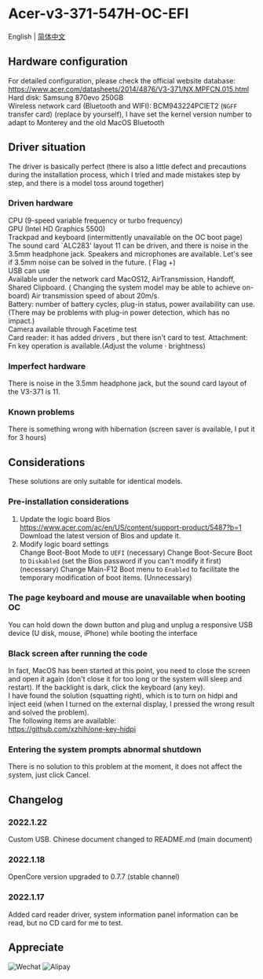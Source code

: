 # Acer-v3-371-547H-OC-EFI
English | [简体中文](./README.md)<br>
## Hardware configuration
For detailed configuration, please check the official website database: https://www.acer.com/datasheets/2014/4876/V3-371/NX.MPFCN.015.html<br>
Hard disk: Samsung 870evo 250GB <br>
Wireless network card (Bluetooth and WIFI): BCM943224PCIET2 (`NGFF` transfer card) (replace by yourself), I have set the kernel version number to adapt to Monterey and the old MacOS Bluetooth<br>
## Driver situation
The driver is basically perfect (there is also a little defect and precautions during the installation process, which I tried and made mistakes step by step, and there is a model toss around together)
### Driven hardware
CPU (9-speed variable frequency or turbo frequency)<br>
GPU (Intel HD Graphics 5500) <br>
Trackpad and keyboard (intermittently unavailable on the OC boot page) <br>
The sound card `ALC283' layout 11 can be driven, and there is noise in the 3.5mm headphone jack. Speakers and microphones are available. Let's see if 3.5mm noise can be solved in the future. ( Flag +) <br>
USB can use <br>
Available under the network card MacOS12, AirTransmission, Handoff, Shared Clipboard. ( Changing the system model may be able to achieve on-board) Air transmission speed of about 20m/s. <br>
Battery: number of battery cycles, plug-in status, power availability can use.(There may be problems with plug-in power detection, which has no impact.)<br>
Camera available through Facetime test<br>
Card reader: it has added  drivers , but there isn't card to test.
Attachment: Fn key operation is available.(Adjust the volume · brightness)<br>
### Imperfect hardware
There is noise in the 3.5mm headphone jack, but the sound card layout of the V3-371 is 11.
### Known problems
There is something wrong with hibernation (screen saver is available, I put it for 3 hours)
## Considerations
These solutions are only suitable for identical models.
### Pre-installation considerations
1. Update the logic board Bios<br>
https://www.acer.com/ac/en/US/content/support-product/5487?b=1 <br>
Download the latest version of Bios and update it.<br>
2. Modify logic board settings<br>
Change Boot-Boot Mode to `UEFI` (necessary)
Change Boot-Secure Boot to `Diskabled` (set the Bios password if you can't modify it first) (necessary)
Change Main-F12 Boot menu to `Enabled` to facilitate the temporary modification of boot items. (Unnecessary)
### The page keyboard and mouse are unavailable when booting OC
You can hold down the down button and plug and unplug a responsive USB device (U disk, mouse, iPhone) while booting the interface
### Black screen after running the code
In fact, MacOS has been started at this point, you need to close the screen and open it again (don't close it for too long or the system will sleep and restart). If the backlight is dark, click the keyboard (any key). <br>
I have found the solution (squatting right), which is to turn on hidpi and inject eeid (when I turned on the external display, I pressed the wrong result and solved the problem). <br>
The following items are available:<br>
https://github.com/xzhih/one-key-hidpi
### Entering the system prompts abnormal shutdown
There is no solution to this problem at the moment, it does not affect the system, just click Cancel. <br>
## Changelog
### 2022.1.22
Custom USB.
Chinese document changed to README.md (main document)
### 2022.1.18
OpenCore version upgraded to 0.7.7 (stable channel)
### 2022.1.17
Added card reader driver, system information panel information can be read, but no CD card for me to test.

## Appreciate
![Wechat](https://user-images.githubusercontent.com/84220224/149635235-3f295841-d2cf-4579-b2a7-00b5345ff77e.jpg)
![Alipay](https://user-images.githubusercontent.com/84220224/149635237-1d548a3f-12c8-4c4b-81a8-08b455b9801f.jpg)
